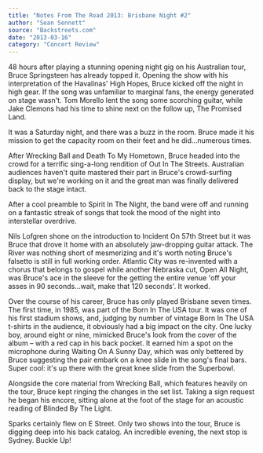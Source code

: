 ```yaml
---
title: "Notes From The Road 2013: Brisbane Night #2"
author: "Sean Sennett"
source: "Backstreets.com"
date: "2013-03-16"
category: "Concert Review"
---
```


48 hours after playing a stunning opening night gig on his Australian tour, Bruce Springsteen has already topped it. Opening the show with his interpretation of the Havalinas' High Hopes, Bruce kicked off the night in high gear. If the song was unfamiliar to marginal fans, the energy generated on stage wasn't. Tom Morello lent the song some scorching guitar, while Jake Clemons had his time to shine next on the follow up, The Promised Land.

It was a Saturday night, and there was a buzz in the room. Bruce made it his mission to get the capacity room on their feet and he did...numerous times.

After Wrecking Ball and Death To My Hometown, Bruce headed into the crowd for a terrific sing-a-long rendition of Out In The Streets. Australian audiences haven't quite mastered their part in Bruce's crowd-surfing display, but we're working on it and the great man was finally delivered back to the stage intact.

After a cool preamble to Spirit In The Night, the band were off and running on a fantastic streak of songs that took the mood of the night into interstellar overdrive.

Nils Lofgren shone on the introduction to Incident On 57th Street but it was Bruce that drove it home with an absolutely jaw-dropping guitar attack. The River was nothing short of mesmerizing and it's worth noting Bruce's falsetto is still in full working order. Atlantic City was re-invented with a chorus that belongs to gospel while another Nebraska cut, Open All Night, was Bruce's ace in the sleeve for the getting the entire venue 'off your asses in 90 seconds...wait, make that 120 seconds'. It worked.

Over the course of his career, Bruce has only played Brisbane seven times. The first time, in 1985, was part of the Born In The USA tour. It was one of his first stadium shows, and, judging by number of vintage Born In The USA t-shirts in the audience, it obviously had a big impact on the city. One lucky boy, around eight or nine, mimicked Bruce's look from the cover of the album – with a red cap in his back pocket. It earned him a spot on the microphone during Waiting On A Sunny Day, which was only bettered by Bruce suggesting the pair embark on a knee slide in the song's final bars. Super cool: it's up there with the great knee slide from the Superbowl.

Alongside the core material from Wrecking Ball, which features heavily on the tour, Bruce kept ringing the changes in the set list. Taking a sign request he began his encore, sitting alone at the foot of the stage for an acoustic reading of Blinded By The Light.

Sparks certainly flew on E Street. Only two shows into the tour, Bruce is digging deep into his back catalog. An incredible evening, the next stop is Sydney. Buckle Up!
